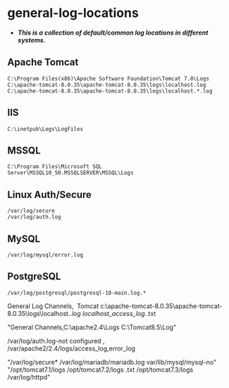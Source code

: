 # general-log-locations

- ***This is a collection of default/common log locations in different systems.***

## Apache Tomcat
```
C:\Program Files(x86)\Apache Software Foundation\Tomcat 7.0\Logs
C:\apache-tomcat-8.0.35\apache-tomcat-8.0.35\logs\localhost.log
C:\apache-tomcat-8.0.35\apache-tomcat-8.0.35\logs\localhost.*.log
```
## IIS
```
C:\inetpub\Logs\LogFiles
```
## MSSQL
```
C:\Program Files\Microsoft SQL Server\MSSQL10_50.MSSQLSERVER\MSSQL\Logs
```
## Linux Auth/Secure
```
/var/log/secure
/var/log/auth.log
```
## MySQL
```
/var/log/mysql/error.log
```
## PostgreSQL
```
/var/log/postgresql/postgresql-10-main.log.*
```

General Log Channels,  Tomcat c:\apache-tomcat-8.0.35\apache-tomcat-8.0.35\logs\localhost.*.log   localhost_access_log.*.txt


"General Channels,C:\apache2.4\Logs
C:\Tomcat8.5\Log"


/var/log/auth.log-not configured , /var/apache2/2.4/logs/access_log,error_log



"/var/log/secure*
/var/log/mariadb/mariadb.log
var/lib/mysql/mysql-no"
"/opt/tomcat7.1/logs
/opt/tomcat7.2/logs .txt
/opt/tomcat7.3/logs
/var/log/httpd"



